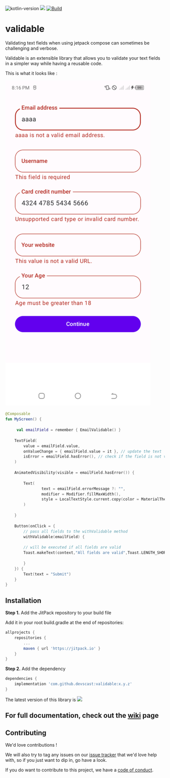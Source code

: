 ![kotlin-version](https://img.shields.io/badge/kotlin-1.7.20-blue)
[![](https://jitpack.io/v/devscast/validable.svg)](https://jitpack.io/#devscast/validable)
[![Build](https://github.com/devscast/validable/actions/workflows/Build.yaml/badge.svg)](https://github.com/devscast/validable/actions/workflows/Build.yaml)

# validable

Validating text fields when using jetpack compose can sometimes be challenging and verbose.

Validable is an extensible library that allows you to validate your text fields in a simpler way while having a reusable code.

This is what it looks like :

<img src="screenshots/inputscreen.png?raw=true" width="459" alt="Welcome screen">

```kotlin  
@Composable  
fun MyScreen() { 
 
     val emailField = remember { EmailValidable() }  
     
	TextField(  
	    value = emailField.value,
	    onValueChange = { emailField.value = it }, // update the text  
	    isError = emailField.hasError(), // check if the field is not valid    
	)  
  
	AnimatedVisibility(visible = emailField.hasError()) {
	
	    Text(
                text = emailField.errorMessage ?: "",
            	modifier = Modifier.fillMaxWidth(),
            	style = LocalTextStyle.current.copy(color = MaterialTheme.colors.error)
	    )
        
	}  
	
	Button(onClick = {  
	    // pass all fields to the withValidable method 
	    withValidable(emailField) {  
		 
		// will be executed if all fields are valid 		
		Toast.makeText(context,"All fields are valid",Toast.LENGTH_SHORT).show() 
		
		} 
	}) { 
		Text(text = "Submit") 
	}  
}  
```

## Installation

**Step 1.** Add the JitPack repository to your build file

Add it in your root build.gradle at the end of repositories:

```groovy
allprojects {
    repositories {
        ...
        maven { url 'https://jitpack.io' }
    }
}
```

**Step 2.** Add the dependency

```groovy
dependencies {
    implementation 'com.github.devscast:validable:x.y.z'
}
```

The latest version of this library is [![](https://jitpack.io/v/devscast/validable.svg)](https://jitpack.io/#devscast/validable)

## For full documentation, check out the [wiki](https://github.com/devscast/validable/wiki) page

## Contributing

We'd love contributions !

We will also try to tag any issues on our [issue tracker](https://github.com/devscast/validable/issues) that we'd love help with, so
if you just want to dip in, go have a look.

If you do want to contribute to this project, we have a [code of conduct](CODE_OF_CONDUCT.md).
